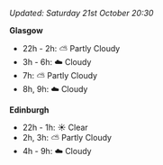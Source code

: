*Updated: Saturday 21st October 20:30*

**Glasgow**

* 22h - 2h: :partly_sunny: Partly Cloudy
* 3h - 6h: :cloud: Cloudy
* 7h: :partly_sunny: Partly Cloudy
* 8h, 9h: :cloud: Cloudy

**Edinburgh**

* 22h - 1h: :sunny: Clear
* 2h, 3h: :partly_sunny: Partly Cloudy
* 4h - 9h: :cloud: Cloudy
